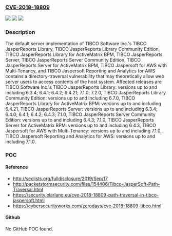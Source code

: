 ### [CVE-2018-18809](https://cve.mitre.org/cgi-bin/cvename.cgi?name=CVE-2018-18809)
![](https://img.shields.io/static/v1?label=Product&message=TIBCO%20Jaspersoft%20Reporting%20and%20Analytics%20for%20AWS&color=blue)
![](https://img.shields.io/static/v1?label=Version&message=n%2Fa&color=blue)
![](https://img.shields.io/static/v1?label=Vulnerability&message=The%20impact%20of%20this%20vulnerability%20includes%20the%20theoretical%20possibility%20that%20a%20web%20server%20using%20the%20provided%20DefaultWebResourceHandler%20could%20expose%20details%20of%20the%20host%20system.%20The%20disclosed%20data%20could%20include%20credentials%20to%20access%20other%20systems.&color=brighgreen)

### Description

The default server implementation of TIBCO Software Inc.'s TIBCO JasperReports Library, TIBCO JasperReports Library Community Edition, TIBCO JasperReports Library for ActiveMatrix BPM, TIBCO JasperReports Server, TIBCO JasperReports Server Community Edition, TIBCO JasperReports Server for ActiveMatrix BPM, TIBCO Jaspersoft for AWS with Multi-Tenancy, and TIBCO Jaspersoft Reporting and Analytics for AWS contains a directory-traversal vulnerability that may theoretically allow web server users to access contents of the host system. Affected releases are TIBCO Software Inc.'s TIBCO JasperReports Library: versions up to and including 6.3.4; 6.4.1; 6.4.2; 6.4.21; 7.1.0; 7.2.0, TIBCO JasperReports Library Community Edition: versions up to and including 6.7.0, TIBCO JasperReports Library for ActiveMatrix BPM: versions up to and including 6.4.21, TIBCO JasperReports Server: versions up to and including 6.3.4; 6.4.0; 6.4.1; 6.4.2; 6.4.3; 7.1.0, TIBCO JasperReports Server Community Edition: versions up to and including 6.4.3; 7.1.0, TIBCO JasperReports Server for ActiveMatrix BPM: versions up to and including 6.4.3, TIBCO Jaspersoft for AWS with Multi-Tenancy: versions up to and including 7.1.0, TIBCO Jaspersoft Reporting and Analytics for AWS: versions up to and including 7.1.0.

### POC

#### Reference
- http://seclists.org/fulldisclosure/2019/Sep/17
- http://packetstormsecurity.com/files/154406/Tibco-JasperSoft-Path-Traversal.html
- https://security.elarlang.eu/cve-2018-18809-path-traversal-in-tibco-jaspersoft.html
- https://cybersecurityworks.com/zerodays/cve-2018-18809-tibco.html

#### Github
No GitHub POC found.

